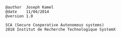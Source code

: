 
    @author  Joseph Kamel
    @date    11/04/2014  
    @version 1.0 
    
    SCA (Secure Cooperative Autonomous systems)
    2018 Institut de Recherche Technologique SystemX
